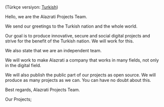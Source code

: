 (Türkçe versiyon: [Turkish](alazrati-projects-tr))

Hello, we are the Alazrati Projects Team.

We send our greetings to the Turkish nation and the whole world.

Our goal is to produce innovative, secure and social digital projects and strive for the benefit of the Turkish nation. We will work for this.

We also state that we are an independent team.

We will work to make Alazrati a company that works in many fields, not only in the digital field.

We will also publish the public part of our projects as open source.
We will produce as many projects as we can. You can have no doubt about this.

Best regards,
Alazrati Projects Team.

Our Projects;